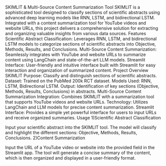 SKIMLIT & Multi-Source Content Summarization Tool
SKIMLIT is a sophisticated tool designed to classify sections of scientific abstracts using advanced deep learning models like RNN, LSTM, and bidirectional LSTM. Integrated with a content summarization tool for YouTube videos and website URLs, this project delivers a comprehensive solution for extracting and organizing valuable insights from various data sources.
Features
Scientific Abstract Classification: Leverages RNN, LSTM, and bidirectional LSTM models to categorize sections of scientific abstracts into Objective, Methods, Results, and Conclusions.
Multi-Source Content Summarization: Seamlessly integrates with YouTube and website URLs to summarize content using LangChain and state-of-the-art LLM models.
Streamlit Interface: User-friendly and intuitive interface built with Streamlit for easy interaction and organization of summarized content.
Project Overview
SKIMLIT
Purpose: Classify and distinguish sections of scientific abstracts.
Dataset: Trained on the PubMed 200k RCT dataset.
Models Used: RNN, LSTM, Bidirectional LSTM.
Output: Identification of key sections (Objective, Methods, Results, Conclusions) in abstracts.
Multi-Source Content Summarization
Integration: Combines SKIMLIT with a summarization tool that supports YouTube videos and website URLs.
Technology: Utilizes LangChain and LLM models for precise content summarization.
Streamlit Interface: Provides a simple yet powerful interface for users to input URLs and receive organized summaries.
Usage
1)Scientific Abstract Classification

Input your scientific abstract into the SKIMLIT tool.
The model will classify and highlight the different sections: Objective, Methods, Results, Conclusions.
2)Content Summarization

Input the URL of a YouTube video or website into the provided field in the Streamlit app.
The tool will generate a concise summary of the content, which is then organized and displayed in a user-friendly format.
